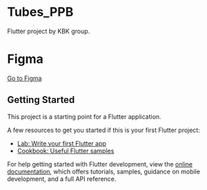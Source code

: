 # Tubes_PPB

Flutter project by KBK group.

# Figma

[Go to Figma](https://www.figma.com/design/0xB2xGc8tMKSEfF5umo3Bd/UREveryday-(Copy)?node-id=0-1&t=XSjkeIAmImPof7vP-1)

## Getting Started

This project is a starting point for a Flutter application.

A few resources to get you started if this is your first Flutter project:

- [Lab: Write your first Flutter app](https://docs.flutter.dev/get-started/codelab)
- [Cookbook: Useful Flutter samples](https://docs.flutter.dev/cookbook)

For help getting started with Flutter development, view the
[online documentation](https://docs.flutter.dev/), which offers tutorials,
samples, guidance on mobile development, and a full API reference.
